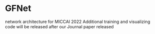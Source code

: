# GFNet
network architecture for MICCAI 2022
Additional training and visualizing code will be released after our Journal paper released
